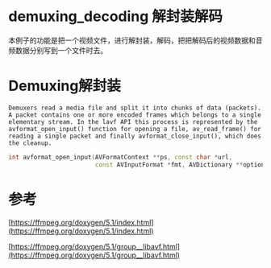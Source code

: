 # demuxing_decoding 解封装解码
本例子的功能是把一个视频文件，进行解封装，解码，把把解码后的视频数据和音频数据分别写到一个文件时去。

# Demuxing解封装

 	Demuxers read a media file and split it into chunks of data (packets). A packet contains one or more encoded frames which belongs to a single elementary stream. In the lavf API this process is represented by the avformat_open_input() function for opening a file, av_read_frame() for reading a single packet and finally avformat_close_input(), which does the cleanup.

```C++
int avformat_open_input(AVFormatContext **ps, const char *url,
                        const AVInputFormat *fmt, AVDictionary **options);
```


# 参考
[https://ffmpeg.org/doxygen/5.1/index.html](https://ffmpeg.org/doxygen/5.1/index.html)

[https://ffmpeg.org/doxygen/5.1/group__libavf.html](https://ffmpeg.org/doxygen/5.1/group__libavf.html)